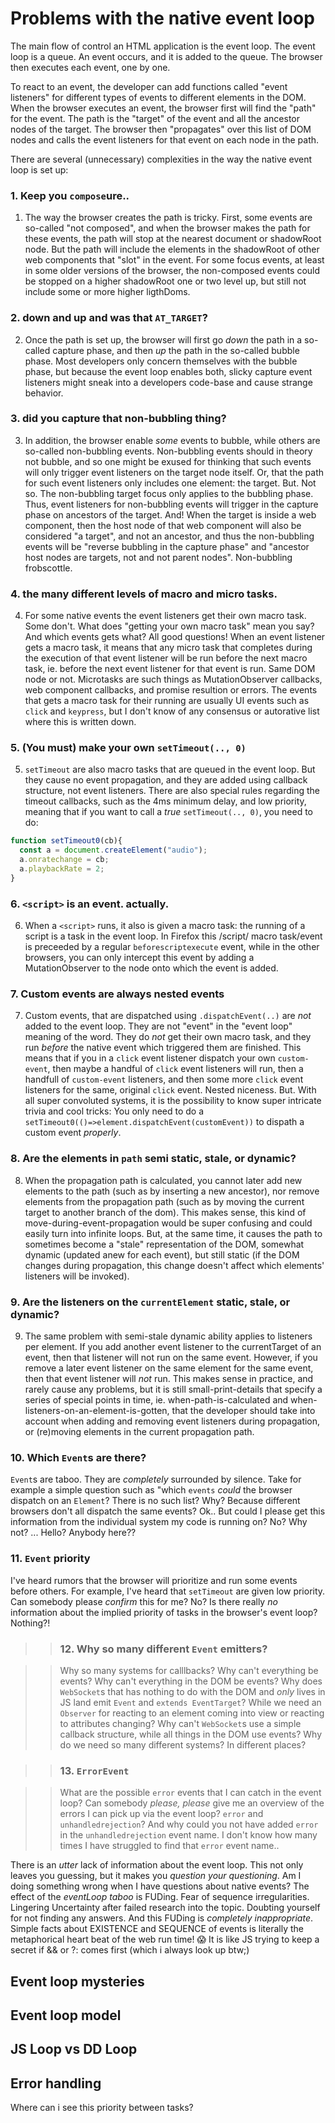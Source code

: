 # Problems with the native event loop

The main flow of control an HTML application is the event loop. The event loop is a queue. An event occurs, and it is added to the queue. The browser then executes each event, one by one.

To react to an event, the developer can add functions called "event listeners" for different types of events to different elements in the DOM. When the browser executes an event, the browser first will find the "path" for the event. The path is the "target" of the event and all the ancestor nodes of the target. The browser then "propagates" over this list of DOM nodes and calls the event listeners for that event on each node in the path.

There are several (unnecessary) complexities in the way the native event loop is set up:

### 1. Keep you `compose`ure..

1. The way the browser creates the path is tricky. First, some events are so-called "not composed", and when the browser makes the path for these events, the path will stop at the nearest document or shadowRoot node. But the path will include the elements in the shadowRoot of other web components that "slot" in the event. For some focus events, at least in some older versions of the browser, the non-composed events could be stopped on a higher shadowRoot one or two level up, but still not include some or more higher ligthDoms.

### 2. down and up and was that `AT_TARGET`?

2. Once the path is set up, the browser will first go _down_ the path in a so-called capture phase, and then _up_ the path in the so-called bubble phase. Most developers only concern themselves with the bubble phase, but because the event loop enables both, slicky capture event listeners might sneak into a developers code-base and cause strange behavior.

### 3. did you capture that non-bubbling thing?

3. In addition, the browser enable _some_ events to bubble, while others are so-called non-bubbling events. Non-bubbling events should in theory not bubble, and so one might be exused for thinking that such events will only trigger event listeners on the target node itself. Or, that the path for such event listeners only includes one element: the target. But. Not so. The non-bubbling target focus only applies to the bubbling phase. Thus, event listeners for non-bubbling events will trigger in the capture phase on ancestors of the target. And! When the target is inside a web component, then the host node of that web component will also be considered "a target", and not an ancestor, and thus the non-bubbling events will be "reverse bubbling in the capture phase" and "ancestor host nodes are targets, not and not parent nodes". Non-bubbling frobscottle.

### 4. the many different levels of macro and micro tasks.

4. For some native events the event listeners get their own macro task. Some don't. What does "getting your own macro task" mean you say? And which events gets what? All good questions! When an event listener gets a macro task, it means that any micro task that completes during the execution of that event listener will be run before the next macro task, ie. before the next event listener for that event is run. Same DOM node or not. Microtasks are such things as MutationObserver callbacks, web component callbacks, and promise resultion or errors. The events that gets a macro task for their running are usually UI events such as `click` and `keypress`, but I don't know of any consensus or autorative list where this is written down.

### 5. (You must) make your own `setTimeout(.., 0)`

5. `setTimeout` are also macro tasks that are queued in the event loop. But they cause no event propagation, and they are added using callback structure, not event listeners. There are also special rules regarding the timeout callbacks, such as the 4ms minimum delay, and low priority, meaning that if you want to call a *true* `setTimeout(.., 0)`, you need to do:
```javascript
function setTimeout0(cb){
  const a = document.createElement("audio");
  a.onratechange = cb;
  a.playbackRate = 2;
}
```

### 6. `<script>` is an event. actually.

6. When a `<script>` runs, it also is given a macro task: the running of a script is a task in the event loop. In Firefox this /script/ macro task/event is preceeded by a regular `beforescriptexecute` event, while in the other browsers, you can only intercept this event by adding a MutationObserver to the node onto which the event is added. 

### 7. Custom events are always nested events

7. Custom events, that are dispatched using `.dispatchEvent(..)` are *not* added to the event loop. They are not "event" in the "event loop" meaning of the word. They do *not* get their own macro task, and they run *before* the native event which triggered them are finished. This means that if you in a `click` event listener dispatch your own `custom-event`, then maybe a handful of `click` event listeners will run, then a handfull of `custom-event` listeners, and then some more `click` event listeners for the same, original `click` event. Nested niceness. But. With all super convoluted systems, it is the possibility to know super intricate trivia and cool tricks: You only need to do a `setTimeout0(()=>element.dispatchEvent(customEvent))` to dispath a custom event *properly*.

### 8. Are the elements in `path` semi static, stale, or dynamic?

8. When the propagation path is calculated, you cannot later add new elements to the path (such as by inserting a new ancestor), nor remove elements from the propagation path (such as by moving the current target to another branch of the dom). This makes sense, this kind of move-during-event-propagation would be super confusing and could easily turn into infinite loops. But, at the same time, it causes the path to sometimes become a "stale" representation of the DOM, somewhat dynamic (updated anew for each event), but still static (if the DOM changes during propagation, this change doesn't affect which elements' listeners will be invoked).

### 9. Are the listeners on the `currentElement` static, stale, or dynamic?

9. The same problem with semi-stale dynamic ability applies to listeners per element. If you add another event listener to the currentTarget of an event, then that listener will not run on the same event. However, if you remove a later event listener on the same element for the same event, then that event listener will *not* run. This makes sense in practice, and rarely cause any problems, but it is still small-print-details that specify a series of special points in time, ie. when-path-is-calculated and when-listeners-on-an-element-is-gotten, that the developer should take into account when adding and removing event listeners during propagation, or (re)moving elements in the current propagation path.

### 10. Which `Event`s are there?

`Event`s are taboo. They are *completely* surrounded by silence. Take for example a simple question such as "which `events` *could* the browser dispatch on an `Element`? There is no such list? Why? Because different browsers don't all dispatch the same events? Ok.. But could I please get this information from the individual system my code is running on? No? Why not? ... Hello? Anybody here??

### 11. `Event` priority

I've heard rumors that the browser will prioritize and run some events before others. For example, I've heard that `setTimeout` are given low priority. Can somebody please *confirm* this for me? No? Is there really *no* information about the implied priority of tasks in the browser's event loop? Nothing?!

>> ### 12. Why so many different `Event` emitters?

>> Why so many systems for calllbacks? Why can't everything be events? Why can't everything in the DOM be events? Why does `WebSocket`s that has nothing to do with the DOM and *only* lives in JS land emit `Event` and `extends EventTarget`? While we need an `Observer` for reacting to an element coming into view or reacting to attributes changing? Why can't `WebSocket`s use a simple callback structure, while all things in the DOM use events? Why do we need so many different systems? In different places?

>> ### 13. `ErrorEvent`

>> What are the possible `error` events that I can catch in the event loop? Can somebody *please, please* give me an overview of the errors I can pick up via the event loop? `error` and `unhandledrejection`? And why could you not have added `error` in the `unhandledrejection` event name. I don't know how many times I have struggled to find that `error` event name..

There is an *utter* lack of information about the event loop. This not only leaves you guessing, but it makes you *question your questioning*. Am I doing something wrong when I have questions about native events? The effect of the *eventLoop taboo* is FUDing. Fear of sequence irregularities. Lingering Uncertainty after failed research into the topic. Doubting yourself for not finding any answers. And this FUDing is *completely inappropriate*. Simple facts about EXISTENCE and SEQUENCE of events is literally the metaphorical heart beat of the web run time! 😱 It is like JS trying to keep a secret if && or ?: comes first (which i always look up btw;) 

## Event loop mysteries



## Event loop model

## JS Loop vs DD Loop

## Error handling


Where can i see this priority between tasks? 

